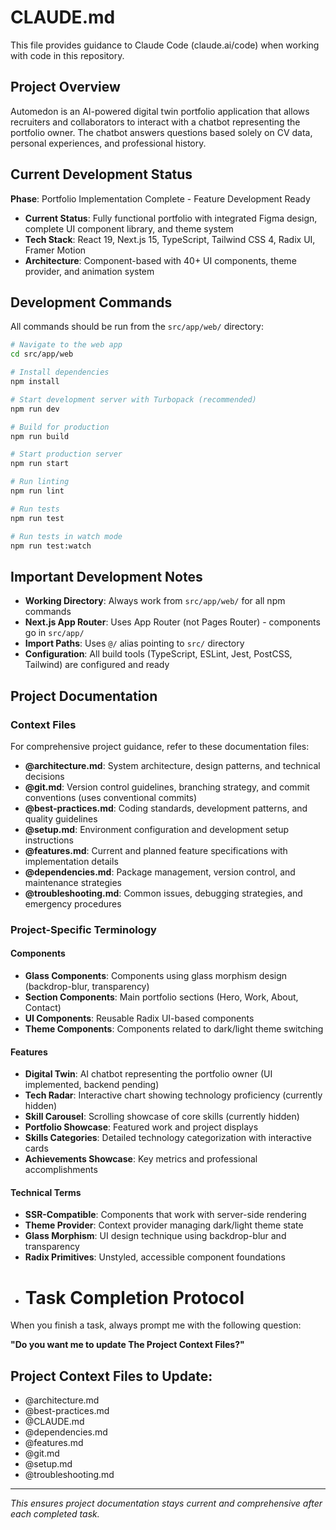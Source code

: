 # CLAUDE.md

This file provides guidance to Claude Code (claude.ai/code) when working with code in this repository.

## Project Overview

Automedon is an AI-powered digital twin portfolio application that allows recruiters and collaborators to interact with a chatbot representing the portfolio owner. The chatbot answers questions based solely on CV data, personal experiences, and professional history.

## Current Development Status

**Phase**: Portfolio Implementation Complete - Feature Development Ready

- **Current Status**: Fully functional portfolio with integrated Figma design, complete UI component library, and theme system
- **Tech Stack**: React 19, Next.js 15, TypeScript, Tailwind CSS 4, Radix UI, Framer Motion
- **Architecture**: Component-based with 40+ UI components, theme provider, and animation system

## Development Commands

All commands should be run from the `src/app/web/` directory:

```bash
# Navigate to the web app
cd src/app/web

# Install dependencies
npm install

# Start development server with Turbopack (recommended)
npm run dev

# Build for production
npm run build

# Start production server
npm run start

# Run linting
npm run lint

# Run tests
npm run test

# Run tests in watch mode
npm run test:watch
```

## Important Development Notes

- **Working Directory**: Always work from `src/app/web/` for all npm commands
- **Next.js App Router**: Uses App Router (not Pages Router) - components go in `src/app/`
- **Import Paths**: Uses `@/` alias pointing to `src/` directory
- **Configuration**: All build tools (TypeScript, ESLint, Jest, PostCSS, Tailwind) are configured and ready

## Project Documentation

### Context Files
For comprehensive project guidance, refer to these documentation files:

- **@architecture.md**: System architecture, design patterns, and technical decisions
- **@git.md**: Version control guidelines, branching strategy, and commit conventions (uses conventional commits)
- **@best-practices.md**: Coding standards, development patterns, and quality guidelines
- **@setup.md**: Environment configuration and development setup instructions
- **@features.md**: Current and planned feature specifications with implementation details
- **@dependencies.md**: Package management, version control, and maintenance strategies
- **@troubleshooting.md**: Common issues, debugging strategies, and emergency procedures

### Project-Specific Terminology

#### Components
- **Glass Components**: Components using glass morphism design (backdrop-blur, transparency)
- **Section Components**: Main portfolio sections (Hero, Work, About, Contact)
- **UI Components**: Reusable Radix UI-based components
- **Theme Components**: Components related to dark/light theme switching

#### Features
- **Digital Twin**: AI chatbot representing the portfolio owner (UI implemented, backend pending)
- **Tech Radar**: Interactive chart showing technology proficiency (currently hidden)
- **Skill Carousel**: Scrolling showcase of core skills (currently hidden)
- **Portfolio Showcase**: Featured work and project displays
- **Skills Categories**: Detailed technology categorization with interactive cards
- **Achievements Showcase**: Key metrics and professional accomplishments

#### Technical Terms
- **SSR-Compatible**: Components that work with server-side rendering
- **Theme Provider**: Context provider managing dark/light theme state
- **Glass Morphism**: UI design technique using backdrop-blur and transparency
- **Radix Primitives**: Unstyled, accessible component foundations
- # Task Completion Protocol

When you finish a task, always prompt me with the following question:

**"Do you want me to update The Project Context Files?"**

## Project Context Files to Update:
- @architecture.md 
- @best-practices.md 
- @CLAUDE.md 
- @dependencies.md 
- @features.md 
- @git.md 
- @setup.md 
- @troubleshooting.md 

---

*This ensures project documentation stays current and comprehensive after each completed task.*
